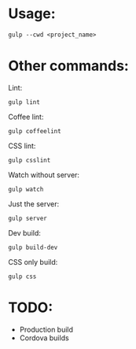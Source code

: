 # Usage:

    gulp --cwd <project_name>

# Other commands:
Lint:

    gulp lint

Coffee lint:
    
    gulp coffeelint

CSS lint:

    gulp csslint    

Watch without server:    

    gulp watch

Just the server:

    gulp server

Dev build:

    gulp build-dev

CSS only build:

    gulp css

# TODO:

- Production build
- Cordova builds